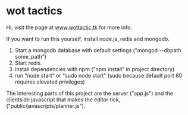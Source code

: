 # wot tactics

Hi, visit the page at www.wottactic.tk for more info.

If you want to run this yourself, install node.js, redis and mongodb. 

1. Start a mongodb database with default settings ("mongod --dbpath some_path")
2. Start redis.
3. install dependencies with npm ("npm install" in project directory)
4. run "node start" or "sudo node start" (sudo because default port 80 requires elevated privileges)


The interesting parts of this project are the server ("app.js") and the clientside javascript that makes the editor tick, ("public/javascripts/planner.js").
